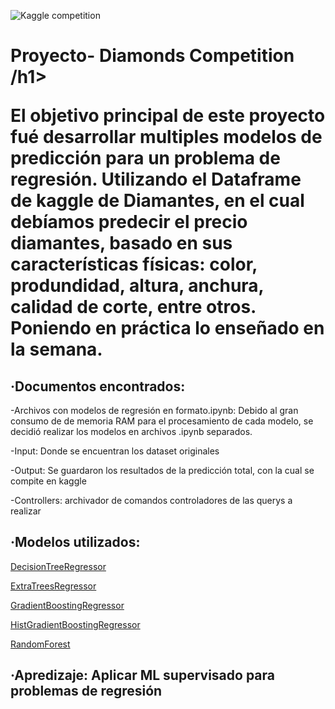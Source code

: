 ![Kaggle competition](https://user-images.githubusercontent.com/66042132/95086439-c88d8d80-0720-11eb-9cb9-539df528b5e8.png)
<h1>Proyecto- Diamonds Competition /h1>


El objetivo principal de este proyecto fué desarrollar multiples modelos de predicción para un problema de regresión. Utilizando el Dataframe de kaggle de Diamantes, en el cual debíamos predecir el precio diamantes, basado en sus características físicas: color, produndidad, altura, anchura, calidad de corte, entre otros. Poniendo en práctica lo enseñado en la semana.


<h2>·Documentos encontrados:</h2> 

-Archivos con modelos de regresión en formato.ipynb: Debido al gran consumo de de memoria RAM para el procesamiento de cada modelo, se decidió realizar los modelos en archivos .ipynb separados.

-Input: Donde se encuentran los dataset originales

-Output: Se guardaron los resultados de la predicción total, con la cual se compite en kaggle

  -Controllers: archivador de comandos controladores de las querys a realizar
  
<h2>·Modelos utilizados:</h2>

<a href="https://scikit-learn.org/stable/modules/generated/sklearn.tree.DecisionTreeRegressor.html" target="_blank">DecisionTreeRegressor</a> 

<a href="https://scikit-learn.org/stable/modules/generated/sklearn.ensemble.ExtraTreesRegressor.html" target="_blank">ExtraTreesRegressor</a> 

<a href="https://scikit-learn.org/stable/modules/generated/sklearn.ensemble.GradientBoostingRegressor.html" target="_blank">GradientBoostingRegressor</a> 

<a href="https://scikit-learn.org/stable/modules/generated/sklearn.ensemble.HistGradientBoostingRegressor.html" target="_blank">HistGradientBoostingRegressor</a>

<a href="https://scikit-learn.org/stable/modules/generated/sklearn.ensemble.RandomForestRegressor.html" target="_blank">RandomForest</a>

<h2>·Apredizaje: Aplicar ML supervisado para problemas de regresión</h2>
